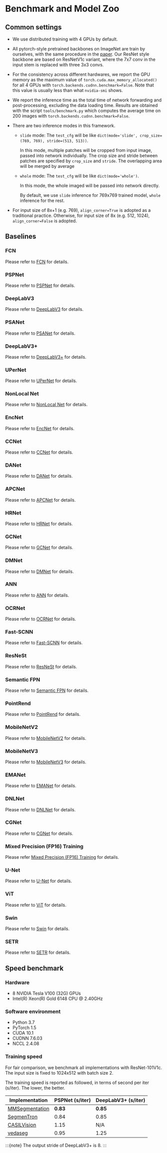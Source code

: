 # Benchmark and Model Zoo

## Common settings

* We use distributed training with 4 GPUs by default.
* All pytorch-style pretrained backbones on ImageNet are train by ourselves, with the same procedure in the [paper](https://arxiv.org/pdf/1812.01187.pdf).
  Our ResNet style backbone are based on ResNetV1c variant, where the 7x7 conv in the input stem is replaced with three 3x3 convs.
* For the consistency across different hardwares, we report the GPU memory as the maximum value of `torch.cuda.max_memory_allocated()` for all 4 GPUs with `torch.backends.cudnn.benchmark=False`.
  Note that this value is usually less than what `nvidia-smi` shows.
* We report the inference time as the total time of network forwarding and post-processing, excluding the data loading time.
  Results are obtained with the script `tools/benchmark.py` which computes the average time on 200 images with `torch.backends.cudnn.benchmark=False`.
* There are two inference modes in this framework.

  * `slide` mode: The `test_cfg` will be like `dict(mode='slide', crop_size=(769, 769), stride=(513, 513))`.

    In this mode, multiple patches will be cropped from input image, passed into network individually.
    The crop size and stride between patches are specified by `crop_size` and `stride`.
    The overlapping area will be merged by average

  * `whole` mode: The `test_cfg` will be like `dict(mode='whole')`.

    In this mode, the whole imaged will be passed into network directly.

    By default, we use `slide` inference for 769x769 trained model, `whole` inference for the rest.
* For input size of 8x+1 (e.g. 769), `align_corner=True` is adopted as a traditional practice.
  Otherwise, for input size of 8x (e.g. 512, 1024), `align_corner=False` is adopted.

## Baselines

### FCN

Please refer to [FCN](https://github.com/open-mmlab/mmsegmentation/blob/master/configs/fcn) for details.

### PSPNet

Please refer to [PSPNet](https://github.com/open-mmlab/mmsegmentation/blob/master/configs/pspnet) for details.

### DeepLabV3

Please refer to [DeepLabV3](https://github.com/open-mmlab/mmsegmentation/blob/master/configs/deeplabv3) for details.

### PSANet

Please refer to [PSANet](https://github.com/open-mmlab/mmsegmentation/blob/master/configs/psanet) for details.

### DeepLabV3+

Please refer to [DeepLabV3+](https://github.com/open-mmlab/mmsegmentation/blob/master/configs/deeplabv3plus) for details.

### UPerNet

Please refer to [UPerNet](https://github.com/open-mmlab/mmsegmentation/blob/master/configs/upernet) for details.

### NonLocal Net

Please refer to [NonLocal Net](https://github.com/open-mmlab/mmsegmentation/blob/master/configs/nonlocal_net) for details.

### EncNet

Please refer to [EncNet](https://github.com/open-mmlab/mmsegmentation/blob/master/configs/encnet) for details.

### CCNet

Please refer to [CCNet](https://github.com/open-mmlab/mmsegmentation/blob/master/configs/ccnet) for details.

### DANet

Please refer to [DANet](https://github.com/open-mmlab/mmsegmentation/blob/master/configs/danet) for details.

### APCNet

Please refer to [APCNet](https://github.com/open-mmlab/mmsegmentation/blob/master/configs/apcnet) for details.

### HRNet

Please refer to [HRNet](https://github.com/open-mmlab/mmsegmentation/blob/master/configs/hrnet) for details.

### GCNet

Please refer to [GCNet](https://github.com/open-mmlab/mmsegmentation/blob/master/configs/gcnet) for details.

### DMNet

Please refer to [DMNet](https://github.com/open-mmlab/mmsegmentation/blob/master/configs/dmnet) for details.

### ANN

Please refer to [ANN](https://github.com/open-mmlab/mmsegmentation/blob/master/configs/ann) for details.

### OCRNet

Please refer to [OCRNet](https://github.com/open-mmlab/mmsegmentation/blob/master/configs/ocrnet) for details.

### Fast-SCNN

Please refer to [Fast-SCNN](https://github.com/open-mmlab/mmsegmentation/blob/master/configs/fastscnn) for details.

### ResNeSt

Please refer to [ResNeSt](https://github.com/open-mmlab/mmsegmentation/blob/master/configs/resnest) for details.

### Semantic FPN

Please refer to [Semantic FPN](https://github.com/open-mmlab/mmsegmentation/blob/master/configs/sem_fpn) for details.

### PointRend

Please refer to [PointRend](https://github.com/open-mmlab/mmsegmentation/blob/master/configs/point_rend) for details.

### MobileNetV2

Please refer to [MobileNetV2](https://github.com/open-mmlab/mmsegmentation/blob/master/configs/mobilenet_v2) for details.

### MobileNetV3

Please refer to [MobileNetV3](https://github.com/open-mmlab/mmsegmentation/blob/master/configs/mobilenet_v3) for details.

### EMANet

Please refer to [EMANet](https://github.com/open-mmlab/mmsegmentation/blob/master/configs/emanet) for details.

### DNLNet

Please refer to [DNLNet](https://github.com/open-mmlab/mmsegmentation/blob/master/configs/dnlnet) for details.

### CGNet

Please refer to [CGNet](https://github.com/open-mmlab/mmsegmentation/blob/master/configs/cgnet) for details.

### Mixed Precision (FP16) Training

Please refer [Mixed Precision (FP16) Training](https://github.com/open-mmlab/mmsegmentation/blob/master/configs/fp16) for details.

### U-Net

Please refer to [U-Net](https://github.com/open-mmlab/mmsegmentation/blob/master/configs/unet/README.md) for details.

### ViT

Please refer to [ViT](https://github.com/open-mmlab/mmsegmentation/blob/master/configs/vit/README.md) for details.

### Swin

Please refer to [Swin](https://github.com/open-mmlab/mmsegmentation/blob/master/configs/swin/README.md) for details.

### SETR

Please refer to [SETR](https://github.com/open-mmlab/mmsegmentation/blob/master/configs/setr/README.md) for details.

## Speed benchmark

### Hardware

* 8 NVIDIA Tesla V100 (32G) GPUs
* Intel(R) Xeon(R) Gold 6148 CPU @ 2.40GHz

### Software environment

* Python 3.7
* PyTorch 1.5
* CUDA 10.1
* CUDNN 7.6.03
* NCCL 2.4.08

### Training speed

For fair comparison, we benchmark all implementations with ResNet-101V1c.
The input size is fixed to 1024x512 with batch size 2.

The training speed is reported as followed, in terms of second per iter (s/iter). The lower, the better.

| Implementation | PSPNet (s/iter) | DeepLabV3+ (s/iter) |
|----------------|-----------------|---------------------|
| [MMSegmentation](https://github.com/open-mmlab/mmsegmentation)              | **0.83**       | **0.85**   |
| [SegmenTron](https://github.com/LikeLy-Journey/SegmenTron)                  | 0.84           | 0.85       |
| [CASILVision](https://github.com/CSAILVision/semantic-segmentation-pytorch) | 1.15           | N/A          |
| [vedaseg](https://github.com/Media-Smart/vedaseg)                           | 0.95           | 1.25       |

:::{note}
The output stride of DeepLabV3+ is 8.
:::
